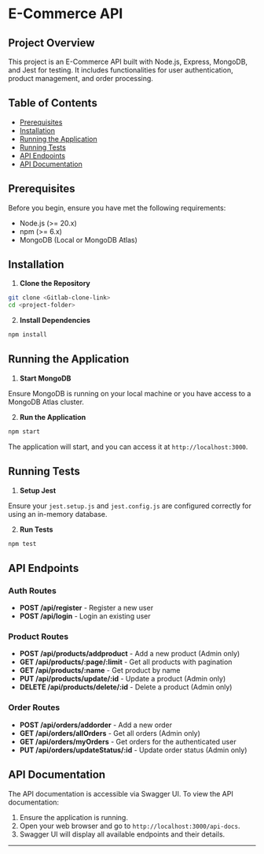 # E-Commerce API

## Project Overview

This project is an E-Commerce API built with Node.js, Express, MongoDB, and Jest for testing. It includes functionalities for user authentication, product management, and order processing.

## Table of Contents

- [Prerequisites](#prerequisites)
- [Installation](#installation)
- [Running the Application](#running-the-application)
- [Running Tests](#running-tests)
- [API Endpoints](#api-endpoints)
- [API Documentation](#api-documentation)

## Prerequisites

Before you begin, ensure you have met the following requirements:

- Node.js (>= 20.x)
- npm (>= 6.x)
- MongoDB (Local or MongoDB Atlas)

## Installation

1. **Clone the Repository**

```bash
git clone <Gitlab-clone-link>
cd <project-folder>
```

2. **Install Dependencies**

```bash
npm install
```

## Running the Application

1. **Start MongoDB**

Ensure MongoDB is running on your local machine or you have access to a MongoDB Atlas cluster.

2. **Run the Application**

```bash
npm start
```

The application will start, and you can access it at `http://localhost:3000`.

## Running Tests

1. **Setup Jest**

Ensure your `jest.setup.js` and `jest.config.js` are configured correctly for using an in-memory database.

2. **Run Tests**

```bash
npm test
```

## API Endpoints

### Auth Routes

- **POST /api/register** - Register a new user
- **POST /api/login** - Login an existing user

### Product Routes

- **POST /api/products/addproduct** - Add a new product (Admin only)
- **GET /api/products/:page/:limit** - Get all products with pagination
- **GET /api/products/:name** - Get product by name
- **PUT /api/products/update/:id** - Update a product (Admin only)
- **DELETE /api/products/delete/:id** - Delete a product (Admin only)

### Order Routes

- **POST /api/orders/addorder** - Add a new order
- **GET /api/orders/allOrders** - Get all orders (Admin only)
- **GET /api/orders/myOrders** - Get orders for the authenticated user
- **PUT /api/orders/updateStatus/:id** - Update order status (Admin only)

## API Documentation

The API documentation is accessible via Swagger UI. To view the API documentation:

1. Ensure the application is running.
2. Open your web browser and go to `http://localhost:3000/api-docs`.
3. Swagger UI will display all available endpoints and their details.

---
